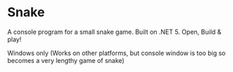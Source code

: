 # Snake
A console program for a small snake game. Built on .NET 5. Open, Build & play! 

Windows only (Works on other platforms, but console window is too big so becomes a very lengthy game of snake)
